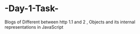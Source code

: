 # -Day-1-Task-
Blogs of Different between http 1.1 and 2 , Objects and its internal representations in JavaScript
